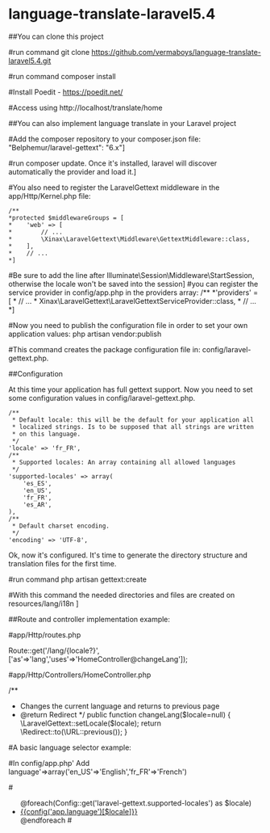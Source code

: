 # language-translate-laravel5.4

##You can clone this project

#run command git clone https://github.com/vermaboys/language-translate-laravel5.4.git

#run command composer install

#Install Poedit - https://poedit.net/

#Access using http://localhost/translate/home

##You can also implement language translate in your Laravel project

#Add the composer repository to your composer.json file: "Belphemur/laravel-gettext": "6.x"]

#run composer update. Once it's installed, laravel will discover automatically the provider and load it.]

#You also need to register the LaravelGettext middleware in the app/Http/Kernel.php file:

	/**
	*protected $middlewareGroups = [
	*    'web' => [
	*        // ...
	*        \Xinax\LaravelGettext\Middleware\GettextMiddleware::class,
	*    ],
	*    // ...
	*]
#Be sure to add the line after Illuminate\Session\Middleware\StartSession, otherwise the locale won't be saved into the session]
#you can register the service provider in config/app.php in the providers array:
	/**
	*'providers' = [
    *    // ...
    *    Xinax\LaravelGettext\LaravelGettextServiceProvider::class,
    *    // ...
    *]

#Now you need to publish the configuration file in order to set your own application values: php artisan vendor:publish

#This command creates the package configuration file in: config/laravel-gettext.php.

##Configuration

At this time your application has full gettext support. Now you need to set some configuration values in config/laravel-gettext.php.

    /**
     * Default locale: this will be the default for your application all
     * localized strings. Is to be supposed that all strings are written
     * on this language.
     */
    'locale' => 'fr_FR',
    /**
     * Supported locales: An array containing all allowed languages
     */
    'supported-locales' => array(
        'es_ES',
        'en_US',
        'fr_FR',
        'es_AR',
    ),
    /**
     * Default charset encoding.
     */
    'encoding' => 'UTF-8',
    
Ok, now it's configured. It's time to generate the directory structure and translation files for the first time.

#run command php artisan gettext:create

#With this command the needed directories and files are created on resources/lang/i18n ]

##Route and controller implementation example:

#app/Http/routes.php

Route::get('/lang/{locale?}', ['as'=>'lang','uses'=>'HomeController@changeLang']);

#app/Http/Controllers/HomeController.php

/**
* Changes the current language and returns to previous page
* @return Redirect
*/
public function changeLang($locale=null)
{
    \LaravelGettext::setLocale($locale);
    return \Redirect::to(\URL::previous());
}

#A basic language selector example:

#In config/app.php' Add language'=>array('en_US'=>'English','fr_FR'=>'French')

#<ul>
  @foreach(Config::get('laravel-gettext.supported-locales') as $locale)
        <li><a href="{{route('lang').'/'.$locale}}">{{config('app.language')[$locale]}}</a></li>
  @endforeach
#</ul>
